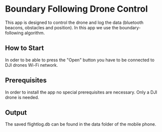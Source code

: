 # Boundary Following Drone Control

This app is designed to control the drone and log the data (bluetooth beacons, obstacles and position).
In this app we use the boundary-following algorithm.

## How to Start

In oder to be able to press the "Open" button you have to be connected to DJI drones Wi-Fi network.

## Prerequisites

In order to install the app no special prerequisites are necessary. Only a DJI drone is needed.


## Output

The saved flightlog.db can be found in the data folder of the mobile phone.